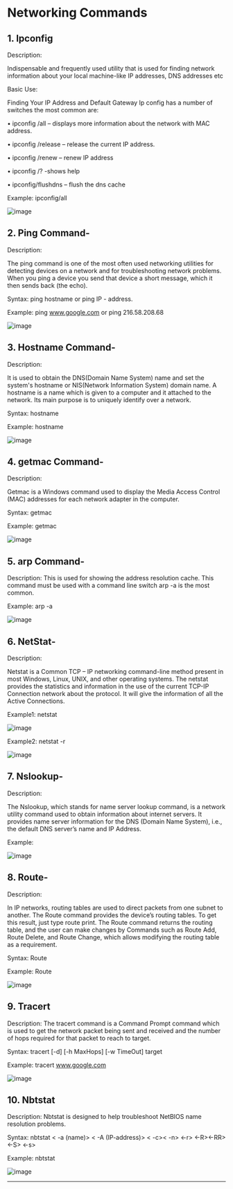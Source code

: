 # Networking Commands

## 1.	Ipconfig

Description:

Indispensable and frequently used utility that is used for finding network information about your local machine-like IP addresses, DNS addresses etc 

Basic Use: 

Finding Your IP Address and Default Gateway Ip config has a number of switches the most common are: 

• ipconfig /all – displays more information about the network with MAC address. 

• ipconfig /release – release the current IP address.

• ipconfig /renew – renew IP address 

• ipconfig /? -shows help 

• ipconfig/flushdns – flush the dns cache

Example: ipconfig/all

![image](https://user-images.githubusercontent.com/73773202/156869762-5451dd0c-fb63-4833-b242-e3ff7272c5a9.png)

## 2.	Ping Command-

Description:

The ping command is one of the most often used networking utilities for detecting devices on a network and for troubleshooting network problems.
When you ping a device you send that device a short message, which it then sends back (the echo).

Syntax:  ping hostname or ping IP - address.

Example: ping www.google.com or ping 216.58.208.68

![image](https://user-images.githubusercontent.com/73773202/156869827-24d2dbe3-b506-4ba4-a7e3-53741eeea49b.png)

## 3.	Hostname Command-
Description:

It is used to obtain the DNS(Domain Name System) name and set the system's hostname or NIS(Network Information System) domain name. A hostname is a name which is given to a computer and it attached to the network. Its main purpose is to uniquely identify over a network. 

Syntax: hostname 

Example: hostname

![image](https://user-images.githubusercontent.com/73773202/156869976-2a2b5e8a-89d2-4755-80bb-6e03d6ec5b89.png)

## 4. getmac Command- 

Description:

Getmac is a Windows command used to display the Media Access Control (MAC) addresses for each network adapter in the computer. 

Syntax: getmac

Example: getmac

![image](https://user-images.githubusercontent.com/73773202/156870904-66d9ce06-82ed-4474-adb2-412c9cddc8ad.png)

## 5.	arp Command- 

Description:
This is used for showing the address resolution cache. This command must be used with a command line switch arp -a is the most common. 

Example: arp -a

![image](https://user-images.githubusercontent.com/73773202/156870934-665942c4-d17c-4610-a491-97042c5fe460.png)

## 6.	NetStat- 

Description:

Netstat is a Common TCP – IP networking command-line method present in most Windows, Linux, UNIX, and other operating systems. The netstat provides the statistics and information in the use of the current TCP-IP Connection network about the protocol. It will give the information of all the Active Connections. 

Example1: netstat
 
 ![image](https://user-images.githubusercontent.com/73773202/156870973-f2a95ce8-aeab-49c9-96f2-4f958c696f47.png)

Example2: netstat -r

![image](https://user-images.githubusercontent.com/73773202/156871032-293db0bb-c976-43fa-afef-68ce6229c4be.png)

## 7.	Nslookup- 

Description:

The Nslookup, which stands for name server lookup command, is a network utility command used to obtain information about internet servers. It provides name server information for the DNS (Domain Name System), i.e., the default DNS server’s name and IP Address. 

Example:

![image](https://user-images.githubusercontent.com/73773202/156871156-05a93a6b-bd04-427e-971b-bdc06a9a8e39.png)


## 8.	Route-

Description:

In IP networks, routing tables are used to direct packets from one subnet to another. The Route command provides the device’s routing tables. To get this result, just type route print. The Route command returns the routing table, and the user can make changes by Commands such as Route Add, Route Delete, and Route Change, which allows modifying the routing table as a requirement.

Syntax: Route

Example: Route

![image](https://user-images.githubusercontent.com/73773202/156871234-0e11d05b-a3b2-441a-916c-460267c5f916.png)

## 9.	Tracert 

Description: The tracert command is a Command Prompt command which is used to get the network packet being sent and received and the number of hops required for that packet to reach to target. 

Syntax: tracert [-d] [-h MaxHops] [-w TimeOut] target 

Example: tracert www.google.com

![image](https://user-images.githubusercontent.com/73773202/156871292-cf4a1acf-dfbe-40ec-aef3-eefdb0d0c59f.png)

## 10.	Nbtstat 

Description: Nbtstat is designed to help troubleshoot NetBIOS name resolution problems. 

Syntax: nbtstat < -a (name)> < -A (IP-address)> < -c>< -n> <-r> <-R><-RR> <-S> <-s> 

Example: nbtstat 

![image](https://user-images.githubusercontent.com/73773202/156871328-51261316-9207-4225-a8ae-742977ba94d3.png)

---
